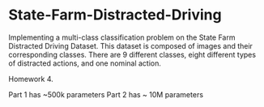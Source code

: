 # State-Farm-Distracted-Driving
Implementing a multi-class classification problem on the State Farm Distracted Driving Dataset. This dataset is composed of images and their corresponding classes. There are 9 different classes, eight different types of distracted actions, and one nominal action.

Homework 4.

Part 1 has ~500k parameters
Part 2 has ~ 10M parameters
